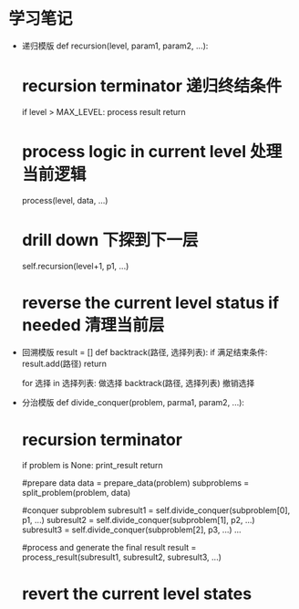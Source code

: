 # 学习笔记

+ 递归模版
def recursion(level, param1, param2, ...):
    # recursion terminator 递归终结条件
    if level > MAX_LEVEL:
        process result
        return
    # process logic in current level 处理当前逻辑
    process(level, data, ...)
    
    # drill down 下探到下一层
    self.recursion(level+1, p1, ...)
    
    # reverse the current level status if needed  清理当前层
    

+ 回溯模版
result = []
def backtrack(路径, 选择列表):
    if 满足结束条件:
        result.add(路径)
        return
    
    for 选择 in 选择列表:
        做选择
        backtrack(路径, 选择列表)
        撤销选择

+ 分治模版
def divide_conquer(problem, parma1, param2, ...):
    # recursion terminator 
    if problem is None:
      print_result
      return 
      
    #prepare data
    data = prepare_data(problem)
    subproblems = split_problem(problem, data)
    
    #conquer subproblem
    subresult1 = self.divide_conquer(subproblem[0], p1, ...)
    subresult2 = self.divide_conquer(subproblem[1], p2, ...)
    subresult3 = self.divide_conquer(subproblem[2], p3, ...)
    ...
    
    #process and generate the final result
    result = process_result(subresult1, subresult2, subresult3, ...)
    
    # revert the current level states